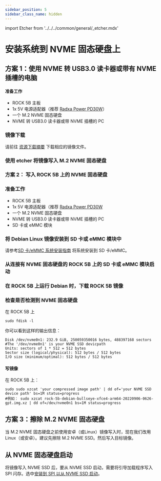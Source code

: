 ```yaml
---
sidebar_position: 5
sidebar_class_name: hidden
---
```


import Etcher from '../../../common/general/\_etcher.mdx'

# 安装系统到 NVME 固态硬盘上

## 方案 1：使用 NVME 转 USB3.0 读卡器或带有 NVME 插槽的电脑

#### 准备工作

- ROCK 5B 主板
- 1x 5V 电源适配器（推荐 [Radxa Power PD30W](../accessories/pd-30w)）
- 一个 M.2 NVME 固态硬盘
- NVME 转 USB3.0 读卡器或带 NVME 插槽的 PC

### 镜像下载

请前往 [资源下载摘要](/rock5/rock5b/getting-started/download.md) 下载相应的镜像文件。

### 使用 etcher 将镜像写入 M.2 NVME 固态硬盘

<Etcher model="rock5b" />

### 方案 2： 写入 ROCK 5B 上的 NVME 固态硬盘

### 准备工作

- ROCK 5B 主板
- 1x 5V 电源适配器（推荐 [Radxa Power PD30W](../accessories/pd-30w)
- 一个 M.2 NVME 固态硬盘
- NVME 转 USB3.0 读卡器或带 NVME 插槽的 PC
- SD 卡或 eMMC 模块

### 将 Debian Linux 镜像安装到 SD 卡或 eMMC 模块中

请参考[SD 卡/eMMC 系统安装指南](../getting-started/install-os) 将系统安装到 SD 卡/eMMC。

### 从连接有 NVME 固态硬盘的 ROCK 5B 上的 SD 卡或 eMMC 模块启动

### 在 ROCK 5B 上运行 Debian 时，下载 ROCK 5B 镜像

### 检查是否检测到 NVME 固态硬盘

在 ROCK 5B 上

```
sudo fdisk -l
```

你可以看到这样的输出信息：

```
Disk /dev/nvme0n1: 232.9 GiB, 250059350016 bytes, 488397168 sectors             #The '/dev/nvme0n1' is your NVME SSD devicpath
Units: sectors of 1 * 512 = 512 bytes
Sector size (logical/physical): 512 bytes / 512 bytes
I/O size (minimum/optimal): 512 bytes / 512 bytes
```

#### 写镜像

在 ROCK 5B 上：

```
sudo sudo xzcat 'your compressed image path' | dd of='your NVME SSD device path' bs=1M status=progress
#例如： sudo xzcat rock-5b-debian-bullseye-xfce4-arm64-20220906-0626-gpt.img.xz | dd of=/dev/nvme0n1 bs=1M status=progress
```

## 方案 3：擦除 M.2 NVME 固态硬盘

当 M.2 NVME 固态硬盘之前使用安卓（或Linux）镜像写入时，现在我们改用Linux（或安卓）。建议先擦除 M.2 NVME SSD。然后写入目标镜像。

## 从 NVME 固态硬盘启动

将镜像写入 NVME SSD 后，要从 NVME SSD 启动，需要将引导加载程序写入 SPI 闪存。选中[安装到 SPI 以从 NVME SSD 启动](./bootloader_spi_flash)。
